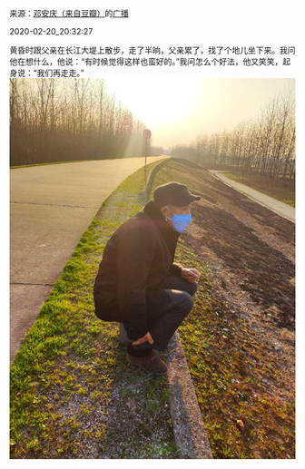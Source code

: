 来源：[邓安庆（来自豆瓣）](https://www.douban.com/people/renjiananhuo/)的[广播](https://www.douban.com/people/renjiananhuo/status/2823180092/)


2020-02-20_20:32:27


黄昏时跟父亲在长江大堤上散步，走了半晌，父亲累了，找了个地儿坐下来。我问他在想什么，他说：“有时候觉得这样也蛮好的。”我问怎么个好法，他又笑笑，起身说：“我们再走走。”
![](./pic/2020-02-20_20:32:27-邓安庆的广播1.jpg)  


